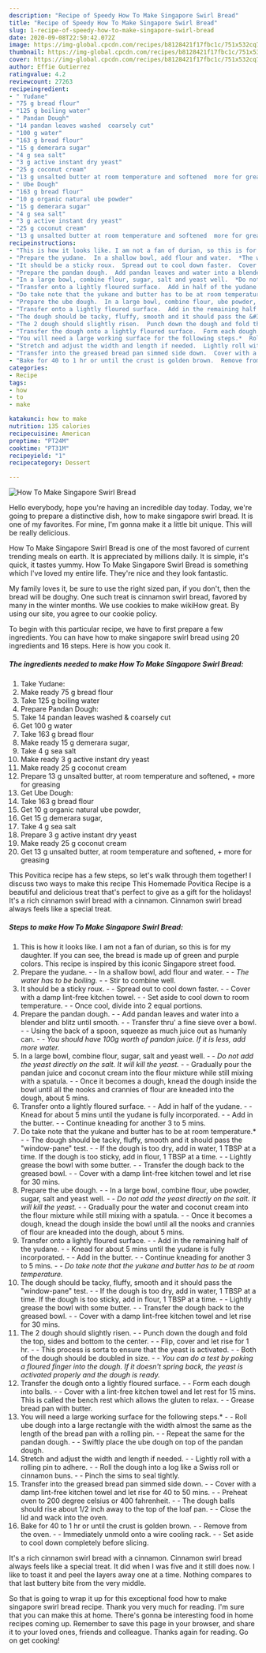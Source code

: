 ```yaml
---
description: "Recipe of Speedy How To Make Singapore Swirl Bread"
title: "Recipe of Speedy How To Make Singapore Swirl Bread"
slug: 1-recipe-of-speedy-how-to-make-singapore-swirl-bread
date: 2020-09-08T22:50:42.072Z
image: https://img-global.cpcdn.com/recipes/b8128421f17fbc1c/751x532cq70/how-to-make-singapore-swirl-bread-recipe-main-photo.jpg
thumbnail: https://img-global.cpcdn.com/recipes/b8128421f17fbc1c/751x532cq70/how-to-make-singapore-swirl-bread-recipe-main-photo.jpg
cover: https://img-global.cpcdn.com/recipes/b8128421f17fbc1c/751x532cq70/how-to-make-singapore-swirl-bread-recipe-main-photo.jpg
author: Effie Gutierrez
ratingvalue: 4.2
reviewcount: 27263
recipeingredient:
- " Yudane"
- "75 g bread flour"
- "125 g boiling water"
- " Pandan Dough"
- "14 pandan leaves washed  coarsely cut"
- "100 g water"
- "163 g bread flour"
- "15 g demerara sugar"
- "4 g sea salt"
- "3 g active instant dry yeast"
- "25 g coconut cream"
- "13 g unsalted butter at room temperature and softened  more for greasing"
- " Ube Dough"
- "163 g bread flour"
- "10 g organic natural ube powder"
- "15 g demerara sugar"
- "4 g sea salt"
- "3 g active instant dry yeast"
- "25 g coconut cream"
- "13 g unsalted butter at room temperature and softened  more for greasing"
recipeinstructions:
- "This is how it looks like. I am not a fan of durian, so this is for my daughter. If you can see, the bread is made up of green and purple colors. This recipe is inspired by this iconic Singapore street food."
- "Prepare the yudane.  In a shallow bowl, add flour and water.  *The water has to be boiling.*  Stir to combine well."
- "It should be a sticky roux.  Spread out to cool down faster.  Cover with a damp lint-free kitchen towel.  Set aside to cool down to room temperature.  Once cool, divide into 2 equal portions."
- "Prepare the pandan dough.  Add pandan leaves and water into a blender and blitz until smooth.  Transfer thru&#39; a fine sieve over a bowl.  Using the back of a spoon, squeeze as much juice out as humanly can.  *You should have 100g worth of pandan juice. If it is less, add more water.*"
- "In a large bowl, combine flour, sugar, salt and yeast well.  *Do not add the yeast directly on the salt. It will kill the yeast.*  Gradually pour the pandan juice and coconut cream into the flour mixture while still mixing with a spatula.  Once it becomes a dough, knead the dough inside the bowl until all the nooks and crannies of flour are kneaded into the dough, about 5 mins."
- "Transfer onto a lightly floured surface.  Add in half of the yudane.  Knead for about 5 mins until the yudane is fully incorporated.  Add in the butter.  Continue kneading for another 3 to 5 mins."
- "Do take note that the yukane and butter has to be at room temperature.*  The dough should be tacky, fluffy, smooth and it should pass the &#34;window-pane&#34; test.  If the dough is too dry, add in water, 1 TBSP at a time. If the dough is too sticky, add in flour, 1 TBSP at a time.  Lightly grease the bowl with some butter.  Transfer the dough back to the greased bowl.  Cover with a damp lint-free kitchen towel and let rise for 30 mins."
- "Prepare the ube dough.  In a large bowl, combine flour, ube powder, sugar, salt and yeast well.  *Do not add the yeast directly on the salt. It will kill the yeast.*  Gradually pour the water and coconut cream into the flour mixture while still mixing with a spatula.  Once it becomes a dough, knead the dough inside the bowl until all the nooks and crannies of flour are kneaded into the dough, about 5 mins."
- "Transfer onto a lightly floured surface.  Add in the remaining half of the yudane.  Knead for about 5 mins until the yudane is fully incorporated.  Add in the butter.  Continue kneading for another 3 to 5 mins.  *Do take note that the yukane and butter has to be at room temperature.*"
- "The dough should be tacky, fluffy, smooth and it should pass the &#34;window-pane&#34; test.  If the dough is too dry, add in water, 1 TBSP at a time. If the dough is too sticky, add in flour, 1 TBSP at a time.  Lightly grease the bowl with some butter.  Transfer the dough back to the greased bowl.  Cover with a damp lint-free kitchen towel and let rise for 30 mins."
- "The 2 dough should slightly risen.  Punch down the dough and fold the top, sides and bottom to the center.  Flip, cover and let rise for 1 hr.  This process is sorta to ensure that the yeast is activated.  Both of the dough should be doubled in size.  *You can do a test by poking a floured finger into the dough. If it doesn&#39;t spring back, the yeast is activated properly and the dough is ready.*"
- "Transfer the dough onto a lightly floured surface.  Form each dough into balls.  Cover with a lint-free kitchen towel and let rest for 15 mins. This is called the bench rest which allows the gluten to relax.  Grease bread pan with butter."
- "You will need a large working surface for the following steps.*  Roll ube dough into a large rectangle with the width almost the same as the length of the bread pan with a rolling pin.  Repeat the same for the pandan dough.  Swiftly place the ube dough on top of the pandan dough."
- "Stretch and adjust the width and length if needed.  Lightly roll with a rolling pin to adhere.  Roll the dough into a log like a Swiss roll or cinnamon buns.  Pinch the sims to seal tightly."
- "Transfer into the greased bread pan simmed side down.  Cover with a damp lint-free kitchen towel and let rise for 40 to 50 mins.  Preheat oven to 200 degree celsius or 400 fahrenheit.  The dough balls should rise about 1/2 inch away to the top of the loaf pan.  Close the lid and wack into the oven."
- "Bake for 40 to 1 hr or until the crust is golden brown.  Remove from the oven.  Immediately unmold onto a wire cooling rack.  Set aside to cool down completely before slicing."
categories:
- Recipe
tags:
- how
- to
- make

katakunci: how to make 
nutrition: 135 calories
recipecuisine: American
preptime: "PT24M"
cooktime: "PT31M"
recipeyield: "1"
recipecategory: Dessert

---
```



![How To Make Singapore Swirl Bread](https://img-global.cpcdn.com/recipes/b8128421f17fbc1c/751x532cq70/how-to-make-singapore-swirl-bread-recipe-main-photo.jpg)

Hello everybody, hope you're having an incredible day today. Today, we're going to prepare a distinctive dish, how to make singapore swirl bread. It is one of my favorites. For mine, I'm gonna make it a little bit unique. This will be really delicious.

How To Make Singapore Swirl Bread is one of the most favored of current trending meals on earth. It is appreciated by millions daily. It is simple, it's quick, it tastes yummy. How To Make Singapore Swirl Bread is something which I've loved my entire life. They're nice and they look fantastic.

My family loves it, be sure to use the right sized pan, if you don&#39;t, then the bread will be doughy. One such treat is cinnamon swirl bread, favored by many in the winter months. We use cookies to make wikiHow great. By using our site, you agree to our cookie policy.


To begin with this particular recipe, we have to first prepare a few ingredients. You can have how to make singapore swirl bread using 20 ingredients and 16 steps. Here is how you cook it.

<!--inarticleads1-->

##### The ingredients needed to make How To Make Singapore Swirl Bread:

1. Take  Yudane:
1. Make ready 75 g bread flour
1. Take 125 g boiling water
1. Prepare  Pandan Dough:
1. Take 14 pandan leaves washed &amp; coarsely cut
1. Get 100 g water
1. Take 163 g bread flour
1. Make ready 15 g demerara sugar,
1. Take 4 g sea salt
1. Make ready 3 g active instant dry yeast
1. Make ready 25 g coconut cream
1. Prepare 13 g unsalted butter, at room temperature and softened, + more for greasing
1. Get  Ube Dough:
1. Take 163 g bread flour
1. Get 10 g organic natural ube powder,
1. Get 15 g demerara sugar,
1. Take 4 g sea salt
1. Prepare 3 g active instant dry yeast
1. Make ready 25 g coconut cream
1. Get 13 g unsalted butter, at room temperature and softened, + more for greasing


This Povitica recipe has a few steps, so let&#39;s walk through them together! I discuss two ways to make this recipe This Homemade Povitica Recipe is a beautiful and delicious treat that&#39;s perfect to give as a gift for the holidays! It&#39;s a rich cinnamon swirl bread with a cinnamon. Cinnamon swirl bread always feels like a special treat. 

<!--inarticleads2-->

##### Steps to make How To Make Singapore Swirl Bread:

1. This is how it looks like. I am not a fan of durian, so this is for my daughter. If you can see, the bread is made up of green and purple colors. This recipe is inspired by this iconic Singapore street food.
1. Prepare the yudane. -  - In a shallow bowl, add flour and water. -  - *The water has to be boiling.* -  - Stir to combine well.
1. It should be a sticky roux. -  - Spread out to cool down faster. -  - Cover with a damp lint-free kitchen towel. -  - Set aside to cool down to room temperature. -  - Once cool, divide into 2 equal portions.
1. Prepare the pandan dough. -  - Add pandan leaves and water into a blender and blitz until smooth. -  - Transfer thru&#39; a fine sieve over a bowl. -  - Using the back of a spoon, squeeze as much juice out as humanly can. -  - *You should have 100g worth of pandan juice. If it is less, add more water.*
1. In a large bowl, combine flour, sugar, salt and yeast well. -  - *Do not add the yeast directly on the salt. It will kill the yeast.* -  - Gradually pour the pandan juice and coconut cream into the flour mixture while still mixing with a spatula. -  - Once it becomes a dough, knead the dough inside the bowl until all the nooks and crannies of flour are kneaded into the dough, about 5 mins.
1. Transfer onto a lightly floured surface. -  - Add in half of the yudane. -  - Knead for about 5 mins until the yudane is fully incorporated. -  - Add in the butter. -  - Continue kneading for another 3 to 5 mins.
1. Do take note that the yukane and butter has to be at room temperature.* -  - The dough should be tacky, fluffy, smooth and it should pass the &#34;window-pane&#34; test. -  - If the dough is too dry, add in water, 1 TBSP at a time. If the dough is too sticky, add in flour, 1 TBSP at a time. -  - Lightly grease the bowl with some butter. -  - Transfer the dough back to the greased bowl. -  - Cover with a damp lint-free kitchen towel and let rise for 30 mins.
1. Prepare the ube dough. -  - In a large bowl, combine flour, ube powder, sugar, salt and yeast well. -  - *Do not add the yeast directly on the salt. It will kill the yeast.* -  - Gradually pour the water and coconut cream into the flour mixture while still mixing with a spatula. -  - Once it becomes a dough, knead the dough inside the bowl until all the nooks and crannies of flour are kneaded into the dough, about 5 mins.
1. Transfer onto a lightly floured surface. -  - Add in the remaining half of the yudane. -  - Knead for about 5 mins until the yudane is fully incorporated. -  - Add in the butter. -  - Continue kneading for another 3 to 5 mins. -  - *Do take note that the yukane and butter has to be at room temperature.*
1. The dough should be tacky, fluffy, smooth and it should pass the &#34;window-pane&#34; test. -  - If the dough is too dry, add in water, 1 TBSP at a time. If the dough is too sticky, add in flour, 1 TBSP at a time. -  - Lightly grease the bowl with some butter. -  - Transfer the dough back to the greased bowl. -  - Cover with a damp lint-free kitchen towel and let rise for 30 mins.
1. The 2 dough should slightly risen. -  - Punch down the dough and fold the top, sides and bottom to the center. -  - Flip, cover and let rise for 1 hr. -  - This process is sorta to ensure that the yeast is activated. -  - Both of the dough should be doubled in size. -  - *You can do a test by poking a floured finger into the dough. If it doesn&#39;t spring back, the yeast is activated properly and the dough is ready.*
1. Transfer the dough onto a lightly floured surface. -  - Form each dough into balls. -  - Cover with a lint-free kitchen towel and let rest for 15 mins. This is called the bench rest which allows the gluten to relax. -  - Grease bread pan with butter.
1. You will need a large working surface for the following steps.* -  - Roll ube dough into a large rectangle with the width almost the same as the length of the bread pan with a rolling pin. -  - Repeat the same for the pandan dough. -  - Swiftly place the ube dough on top of the pandan dough.
1. Stretch and adjust the width and length if needed. -  - Lightly roll with a rolling pin to adhere. -  - Roll the dough into a log like a Swiss roll or cinnamon buns. -  - Pinch the sims to seal tightly.
1. Transfer into the greased bread pan simmed side down. -  - Cover with a damp lint-free kitchen towel and let rise for 40 to 50 mins. -  - Preheat oven to 200 degree celsius or 400 fahrenheit. -  - The dough balls should rise about 1/2 inch away to the top of the loaf pan. -  - Close the lid and wack into the oven.
1. Bake for 40 to 1 hr or until the crust is golden brown. -  - Remove from the oven. -  - Immediately unmold onto a wire cooling rack. -  - Set aside to cool down completely before slicing.


It&#39;s a rich cinnamon swirl bread with a cinnamon. Cinnamon swirl bread always feels like a special treat. It did when I was five and it still does now. I like to toast it and peel the layers away one at a time. Nothing compares to that last buttery bite from the very middle. 

So that is going to wrap it up for this exceptional food how to make singapore swirl bread recipe. Thank you very much for reading. I'm sure that you can make this at home. There's gonna be interesting food in home recipes coming up. Remember to save this page in your browser, and share it to your loved ones, friends and colleague. Thanks again for reading. Go on get cooking!
